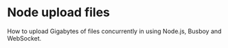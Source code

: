 # Node upload files

How to upload Gigabytes of files concurrently in using Node.js, Busboy and WebSocket.

